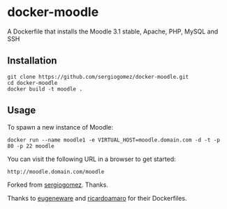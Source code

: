 docker-moodle
=============

A Dockerfile that installs the Moodle 3.1 stable, Apache, PHP, MySQL and SSH


## Installation

```
git clone https://github.com/sergiogomez/docker-moodle.git
cd docker-moodle
docker build -t moodle .
```

## Usage

To spawn a new instance of Moodle:

```
docker run --name moodle1 -e VIRTUAL_HOST=moodle.domain.com -d -t -p 80 -p 22 moodle
```

You can visit the following URL in a browser to get started:

```
http://moodle.domain.com/moodle
```
Forked from [sergiogomez](https://github.com/sergiogomez/docker-moodle). Thanks.

Thanks to [eugeneware](https://github.com/eugeneware) and [ricardoamaro](https://github.com/ricardoamaro) for their Dockerfiles.

